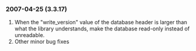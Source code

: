 ### 2007\-04\-25 (3\.3\.17\)

1. When the "write\_version" value of the database header is larger than
 what the library understands, make the database read\-only instead of
 unreadable.
2. Other minor bug fixes




